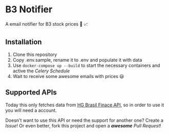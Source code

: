 # B3 Notifier

A email notifier for B3 stock prices 💸 📈

## Installation

1.  Clone this repository  
2.  Copy .env.sample, rename it to .env and populate it with data  
3.  Use `docker-compose up --build` to start the necessary containers and active the *Celery Schedule*  
4.  Wait to receive some awesome emails with prices 😃  

## Supported APIs

Today this only fetches data from [HG Brasil Finace API][1], so in order to use it you will need a account.

Doesn't want to use this API or need the support for another one? Create a *Issue*! Or even better, fork this project and open a ***awesome*** *Pull Request*!

[1]: https://hgbrasil.com/status/finance
